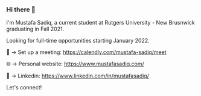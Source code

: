 ### Hi there 👋
I'm Mustafa Sadiq, a current student at Rutgers University - New Brusnwick graduating in Fall 2021. 

Looking for full-time opportunities starting January 2022.

📅 -> Set up a meeting:
https://calendly.com/mustafa-sadiq/meet

🌐 -> Personal website:
https://www.mustafasadiq.com/

💼 -> Linkedin:
https://www.linkedin.com/in/mustafasadiq/

Let's connect!


<!--
**mustafa-sadiq/mustafa-sadiq** is a ✨ _special_ ✨ repository because its `README.md` (this file) appears on your GitHub profile.

Here are some ideas to get you started:

- 🔭 I’m currently working on ...
- 🌱 I’m currently learning ...
- 👯 I’m looking to collaborate on ...
- 🤔 I’m looking for help with ...
- 💬 Ask me about ...
- 📫 How to reach me: ...
- 😄 Pronouns: ...
- ⚡ Fun fact: ...
-->
